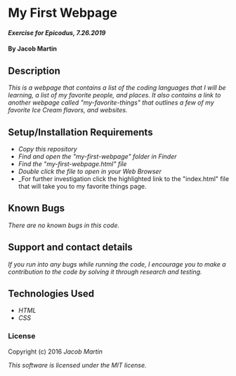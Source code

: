 # My First Webpage

#### _Exercise for Epicodus, 7.26.2019_

#### By Jacob Martin

## Description

_This is a webpage that contains a list of the coding languages that I will be learning, a list of my favorite people, and places. It also contains a link to another webpage called "my-favorite-things" that outlines a few of my favorite Ice Cream flavors, and websites._

## Setup/Installation Requirements

* _Copy this repository_
* _Find and open the "my-first-webpage" folder in Finder_
* _Find the "my-first-webpage.html" file_
* _Double click the file to open in your Web Browser_
* _For further investigation click the highlighted link to the "index.html" file that will take you to my favorite things page.

## Known Bugs

_There are no known bugs in this code._

## Support and contact details

_If you run into any bugs while running the code, I encourage you to make a contribution to the code by solving it through research and testing._

## Technologies Used

* _HTML_
* _CSS_

### License

Copyright (c) 2016 _Jacob Martin_

_This software is licensed under the MIT license._
